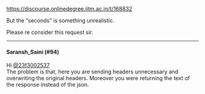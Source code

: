 https://discourse.onlinedegree.iitm.ac.in/t/168832

But the “seconds” is something unrealistic.</p>
<p>Please re consider this request sir.</p><hr>

<h4>Saransh_Saini (#94)</h4>
<p>Hi <a class="mention" href="/u/23f3002537">@23f3002537</a><br/>
The problem is that, here you are sending headers unnecessary and overwriting the original headers. Moreover you were returning the text of the response instead of the json.